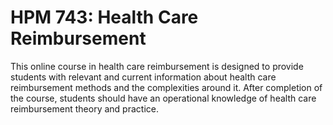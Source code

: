 # HPM 743: Health Care Reimbursement

This online course in health care reimbursement is designed to provide students with relevant and current information about health care reimbursement methods and the complexities around it. After completion of the course, students should have an operational knowledge of health care reimbursement theory and practice.
